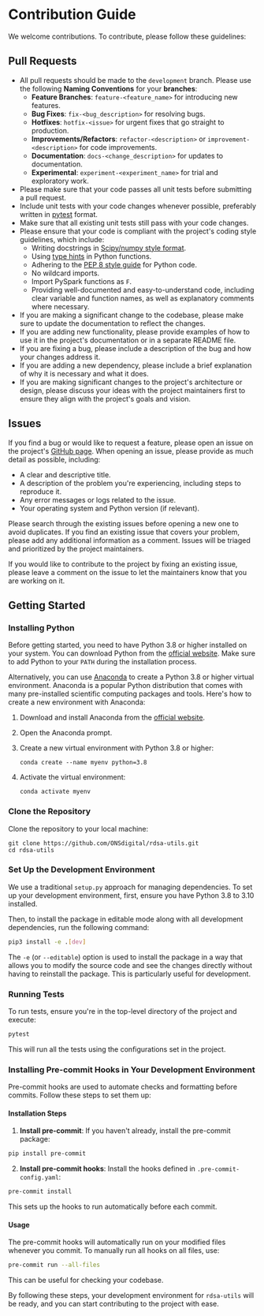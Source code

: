 # Contribution Guide

We welcome contributions. To contribute, please follow these guidelines:

## Pull Requests

- All pull requests should be made to the `development` branch. Please use the following 
**Naming Conventions** for your **branches**:
    - **Feature Branches**: `feature-<feature_name>` for introducing new features.
    - **Bug Fixes**: `fix-<bug_description>` for resolving bugs.
    - **Hotfixes**: `hotfix-<issue>` for urgent fixes that go straight to production.
    - **Improvements/Refactors**: `refactor-<description>` or `improvement-<description>` for code improvements.
    - **Documentation**: `docs-<change_description>` for updates to documentation.
    - **Experimental**: `experiment-<experiment_name>` for trial and exploratory work.
- Please make sure that your code passes all unit tests before submitting a pull request.
- Include unit tests with your code changes whenever possible, preferably written in [pytest](https://docs.pytest.org/en/stable/) format.
- Make sure that all existing unit tests still pass with your code changes.
- Please ensure that your code is compliant with the project's coding style guidelines, which include:
  - Writing docstrings in [Scipy/numpy style format](https://numpydoc.readthedocs.io/en/latest/format.html).
  - Using [type hints](https://docs.python.org/3/library/typing.html) in Python functions.
  - Adhering to the [PEP 8 style guide](https://www.python.org/dev/peps/pep-0008/) for Python code.
  - No wildcard imports.
  - Import PySpark functions as `F`.
  - Providing well-documented and easy-to-understand code, including clear variable and function names, as well as explanatory comments where necessary.
- If you are making a significant change to the codebase, please make sure to update the documentation to reflect the changes.
- If you are adding new functionality, please provide examples of how to use it in the project's documentation or in a separate README file.
- If you are fixing a bug, please include a description of the bug and how your changes address it.
- If you are adding a new dependency, please include a brief explanation of why it is necessary and what it does.
- If you are making significant changes to the project's architecture or design, please discuss your ideas with the project maintainers first to ensure they align with the project's goals and vision.

## Issues

If you find a bug or would like to request a feature, please open an issue on the project's [GitHub page](https://github.com/ONSdigital/rdsa-utils/issues). When opening an issue, please provide as much detail as possible, including:

- A clear and descriptive title.
- A description of the problem you're experiencing, including steps to reproduce it.
- Any error messages or logs related to the issue.
- Your operating system and Python version (if relevant).

Please search through the existing issues before opening a new one to avoid duplicates. If you find an existing issue that covers your problem, please add any additional information as a comment. Issues will be triaged and prioritized by the project maintainers.

If you would like to contribute to the project by fixing an existing issue, please leave a comment on the issue to let the maintainers know that you are working on it.

## Getting Started

### Installing Python

Before getting started, you need to have Python 3.8 or higher installed on your system. You can download Python from the [official website](https://www.python.org/downloads/). Make sure to add Python to your `PATH` during the installation process.

Alternatively, you can use [Anaconda](https://www.anaconda.com/download) to create a Python 3.8 or higher virtual environment. Anaconda is a popular Python distribution that comes with many pre-installed scientific computing packages and tools. Here's how to create a new environment with Anaconda:

1. Download and install Anaconda from the [official website](https://www.anaconda.com/download).
2. Open the Anaconda prompt.
3. Create a new virtual environment with Python 3.8 or higher:

    ```
    conda create --name myenv python=3.8
    ```

4. Activate the virtual environment:

    ```
    conda activate myenv
    ```

### Clone the Repository

Clone the repository to your local machine:

```
git clone https://github.com/ONSdigital/rdsa-utils.git
cd rdsa-utils
```

### Set Up the Development Environment

We use a traditional `setup.py` approach for managing dependencies. To set up your development environment, first, ensure you have Python 3.8 to 3.10 installed.

Then, to install the package in editable mode along with all development dependencies, run the following command:

```bash
pip3 install -e .[dev]
```

The `-e` (or `--editable`) option is used to install the package in a way that allows you to modify the source code and see the changes directly without having to reinstall the package. This is particularly useful for development.

### Running Tests

To run tests, ensure you're in the top-level directory of the project and execute:

```bash
pytest
```

This will run all the tests using the configurations set in the project.

### Installing Pre-commit Hooks in Your Development Environment

Pre-commit hooks are used to automate checks and formatting before commits. Follow these steps to set them up:

#### Installation Steps

1. **Install pre-commit**: If you haven't already, install the pre-commit package:

```bash
pip install pre-commit
```

2. **Install pre-commit hooks**: Install the hooks defined in `.pre-commit-config.yaml`:

```bash
pre-commit install
```

   This sets up the hooks to run automatically before each commit.

#### Usage

The pre-commit hooks will automatically run on your modified files whenever you commit. To manually run all hooks on all files, use:

```bash
pre-commit run --all-files
```

This can be useful for checking your codebase.

By following these steps, your development environment for `rdsa-utils` will be ready, and you can start contributing to the project with ease.
